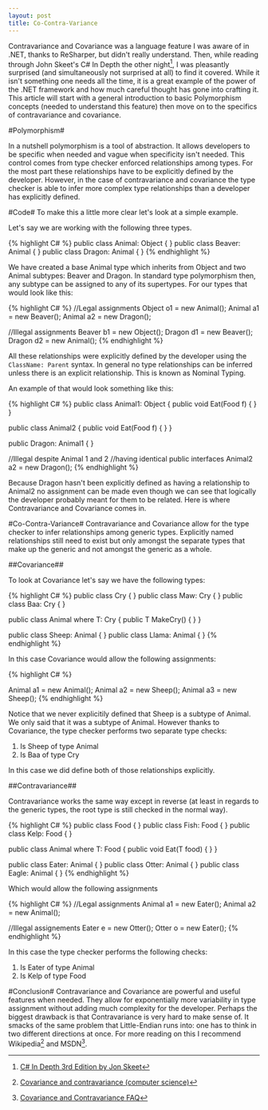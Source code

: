 ```yaml
---
layout: post
title: Co-Contra-Variance
---
```

Contravariance and Covariance was a language feature I was aware of in .NET, thanks to ReSharper, but didn't really understand. Then, while reading through John Skeet's C# In Depth the other night[^1], I was pleasantly surprised (and simultaneously not surprised at all) to find it covered. While it isn't something one needs all the time, it is a great example of the power of the .NET framework and how much careful thought has gone into crafting it. This article will start with a general introduction to basic Polymorphism concepts (needed to understand this feature) then move on to the specifics of contravariance and covariance.

#Polymorphism#

In a nutshell polymorphism is a tool of abstraction. It allows developers to be specific when needed and vague when specificity isn't needed. This control comes from type checker enforced relationships among types. For the most part these relationships have to be explicitly defined by the developer. However, in the case of contravariance and covariance the type checker is able to infer more complex type relationships than a developer has explicitly defined.

#Code#
To make this a little more clear let's look at a simple example.

Let's say we are working with the following three types.

{% highlight C# %}
public class Animal: Object { }
public class Beaver: Animal { }
public class Dragon: Animal { }
{% endhighlight %}

We have created a base Animal type which inherits from Object and two Animal subtypes: Beaver and Dragon. In standard type polymorphism then, any subtype can be assigned to any of its supertypes. For our types that would look like this:

{% highlight C# %}
//Legal assignments
Object o1 = new Animal();
Animal a1 = new Beaver();
Animal a2 = new Dragon();

//Illegal assignments
Beaver b1 = new Object();
Dragon d1 = new Beaver();
Dragon d2 = new Animal();
{% endhighlight %}

All these relationships were explicitly defined by the developer using the `ClassName: Parent` syntax. In general no type relationships can be inferred unless there is an explicit relationship. This is known as Nominal Typing.

An example of that would look something like this:

{% highlight C# %}
public class Animal1: Object
{
  public void Eat(Food f) { }
}

public class Animal2 
{ 
  public void Eat(Food f) { }
}

public Dragon: Animal1 { }

//Illegal despite Animal 1 and 2 
//having identical public interfaces
Animal2 a2 = new Dragon();
{% endhighlight %}


Because Dragon hasn't been explicitly defined as having a relationship to Animal2 no assignment can be made even though we can see that logically the developer probably meant for them to be related. Here is where Contravariance and Covariance comes in.

#Co-Contra-Variance#
Contravariance and Covariance allow for the type checker to infer relationships among generic types. Explicitly named relationships still need to exist but only amongst the separate types that make up the generic and not amongst the generic as a whole.

##Covariance##

To look at Covariance let's say we have the following types:

{% highlight C# %}
public class Cry { }
public class Maw: Cry { }
public class Baa: Cry { }

public class Animal<out T> where T: Cry
{
  public T MakeCry() { }
}

public class Sheep: Animal<Baa> { }
public class Llama: Animal<Maw> { }
{% endhighlight %}

In this case Covariance would allow the following assignments:

{% highlight C# %}

Animal<Cry> a1 = new Animal<Baa>();
Animal<Cry> a2 = new Sheep();
Animal<Baa> a3 = new Sheep();
{% endhighlight %}

Notice that we never explicitily defined that Sheep is a subtype of Animal<Cry>. We only said that it was a subtype of Animal<Baa>. However thanks to Covariance, the type checker performs two separate type checks:

1. Is Sheep of type Animal
2. Is Baa of type Cry

In this case we did define both of those relationships explicitly.

##Contravariance##

Contravariance works the same way except in reverse (at least in regards to the generic types, the root type is still checked in the normal way).

{% highlight C# %}
public class Food { }
public class Fish: Food { } 
public class Kelp: Food { }

public class Animal<in T> where T: Food
{
  public void Eat(T food) { }
}

public class Eater: Animal<Food> { }
public class Otter: Animal<Kelp> { }
public class Eagle: Animal<Fish> { }
{% endhighlight %}

Which would allow the following assignments

{% highlight C# %}
//Legal assignments
Animal<Kelp> a1 = new Eater();
Animal<Fish> a2 = new Animal<Food>();

//Illegal assignements
Eater e = new Otter();
Otter o = new Eater();
{% endhighlight %}

In this case the type checker performs the following checks:

1. Is Eater of type Animal
2. Is Kelp of type Food

#Conclusion#
Contravariance and Covariance are powerful and useful features when needed. They allow for exponentially more variability in type assignment without adding much complexity for the developer. Perhaps the biggest drawback is that Contravariance is very hard to make sense of. It smacks of the same problem that Little-Endian runs into: one has to think in two different directions at once. For more reading on this I recommend Wikipedia[^2] and MSDN[^3].

[^1]:[C# In Depth 3rd Edition by Jon Skeet](http://www.amazon.com/Depth-3rd-Edition-Jon-Skeet/dp/161729134X)
[^2]:[Covariance and contravariance (computer science)](http://en.wikipedia.org/wiki/Covariance_and_contravariance_(computer_science))
[^3]:[Covariance and Contravariance FAQ](http://blogs.msdn.com/b/csharpfaq/archive/2010/02/16/covariance-and-contravariance-faq.aspx)
